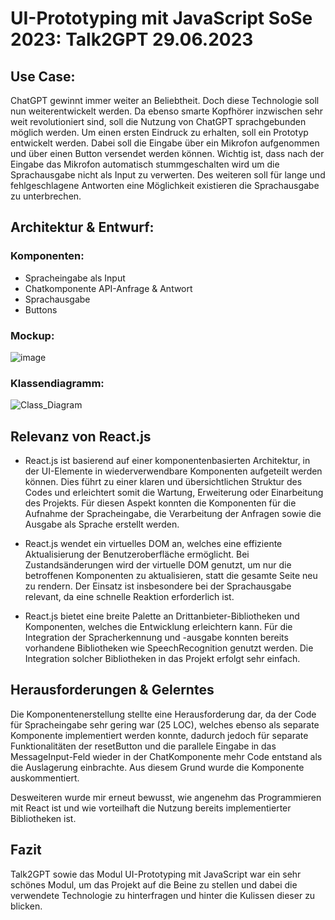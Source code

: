 # UI-Prototyping mit JavaScript SoSe 2023: Talk2GPT        29.06.2023

## Use Case:

ChatGPT gewinnt immer weiter an Beliebtheit. Doch diese Technologie soll nun weiterentwickelt werden. Da ebenso smarte Kopfhörer inzwischen sehr weit revolutioniert sind, soll die Nutzung von ChatGPT sprachgebunden möglich werden. Um einen ersten Eindruck zu erhalten, soll ein Prototyp entwickelt werden. Dabei soll die Eingabe über ein Mikrofon aufgenommen und über einen Button versendet werden können. Wichtig ist, dass nach der Eingabe das Mikrofon automatisch stummgeschalten wird um die Sprachausgabe nicht als Input zu verwerten. Des weiteren soll für lange und fehlgeschlagene Antworten eine Möglichkeit existieren die Sprachausgabe zu unterbrechen.

## Architektur & Entwurf:

### Komponenten:

* Spracheingabe als Input
* Chatkomponente API-Anfrage & Antwort
*	Sprachausgabe
*	Buttons

### Mockup:

![image](https://github.com/SHBNKR/talk2gpt/assets/44865671/f316b33b-7738-4b2e-99b1-724ad008514a)

### Klassendiagramm:

![Class_Diagram](https://github.com/SHBNKR/talk2gpt/assets/44865671/3cc96947-91b1-4805-8c3f-25a473d14a80)


## Relevanz von React.js

* React.js ist basierend auf einer komponentenbasierten Architektur, in der UI-Elemente in wiederverwendbare Komponenten aufgeteilt werden können. Dies führt zu einer klaren und übersichtlichen Struktur des Codes und erleichtert somit die Wartung, Erweiterung oder Einarbeitung des Projekts. Für diesen Aspekt konnten die Komponenten für die Aufnahme der Spracheingabe, die Verarbeitung der Anfragen sowie die Ausgabe als Sprache erstellt werden.

* React.js wendet ein virtuelles DOM an, welches eine effiziente Aktualisierung der Benutzeroberfläche ermöglicht. Bei Zustandsänderungen wird der virtuelle DOM genutzt, um nur die betroffenen Komponenten zu aktualisieren, statt die gesamte Seite neu zu rendern. Der Einsatz ist insbesondere bei der Sprachausgabe relevant, da eine schnelle Reaktion erforderlich ist.

* React.js bietet eine breite Palette an Drittanbieter-Bibliotheken und Komponenten, welches die Entwicklung erleichtern kann. Für die Integration der Spracherkennung und -ausgabe konnten bereits vorhandene Bibliotheken wie SpeechRecognition genutzt werden. Die Integration solcher Bibliotheken in das Projekt erfolgt sehr einfach.

## Herausforderungen & Gelerntes

Die Komponentenerstellung stellte eine Herausforderung dar, da der Code für Spracheingabe sehr gering war (25 LOC), welches ebenso als separate Komponente implementiert werden konnte, dadurch jedoch für separate Funktionalitäten der resetButton und die parallele Eingabe in das MessageInput-Feld wieder in der ChatKomponente mehr Code entstand als die Auslagerung einbrachte. Aus diesem Grund wurde die Komponente auskommentiert.

Desweiteren wurde mir erneut bewusst, wie angenehm das Programmieren mit React ist und wie vorteilhaft die Nutzung bereits implementierter Bibliotheken ist.

## Fazit

Talk2GPT sowie das Modul UI-Prototyping mit JavaScript war ein sehr schönes Modul, um das Projekt auf die Beine zu stellen und dabei die verwendete Technologie zu hinterfragen und hinter die Kulissen dieser zu blicken.



